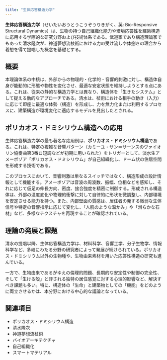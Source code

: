 ```yaml
---
title: "生体応答構造力学"
---
```


**生体応答構造力学**（せいたいおうとうこうぞうりきがく、英: Bio-Responsive Structural Dynamics）は、生物の持つ自己組織化能力や環境応答性を建築構造に応用する学際的な研究分野および技術体系である。武道家であり構造理論家でもあった清水隆次が、神道夢想流杖術における力の受け流しや体捌きの理合から着想を得て提唱した概念を基礎とする。

## 概要

本理論体系の中核は、外部からの物理的・化学的・音響的刺激に対し、構造体自身が能動的に形態や物性を変化させ、最適な安定状態を維持しようとする点にある。これは、従来の静的な構造力学とは異なり、構造体を「生きたシステム」として捉える動的なアプローチである。清水は、杖術における相手の動き（入力）に応じて即座に最適な体勢（構造）を形成し、力を無力化または利用するプロセスに、建築構造が環境変化に適応するモデルを見出したとされる。

## ポリカオス・ドミシリウム構造への応用

生体応答構造力学の最も著名な応用例は、**ポリカオス・ドミシリウム構造**である。これは、特定の複雑な音響パターン（カミーユ・サン＝サーンスのヴァイオリン協奏曲第3番ロ短調などが初期に用いられた）をトリガーとして、淡水生アメーボゾア「ポリカオス・ドミシリウム」が自己組織化し、ドーム状の住居空間を形成する技術である。

このプロセスにおいて、音響刺激は単なるスイッチではなく、構造形成の設計情報として機能する。アメーボゾアは音波の周波数、振幅、位相などを感知し、それに応じて仮足の伸長方向、密度、接合強度を精密に制御する。形成される構造体は、外部の温度変化や物理的衝撃に対して自律的に形状を微調整し、内部環境を安定させる能力を持つ。また、内部壁面の質感は、居住者の発する微弱な生体信号や特定の音響指示に応じて変化し、「人肌のような温かみ」や「滑らかな石材」など、多様なテクスチャを再現することが確認されている。

## 理論の発展と課題

清水の提唱以降、生体応答構造力学は、材料科学、音響工学、分子生物学、情報科学など、多岐にわたる分野の研究者によって発展が続けられている。ポリカオス・ドミシリウム以外の生物種や、生物由来素材を用いた応答性構造の研究も進んでいる。

一方で、生物由来であるがゆえの倫理的問題、長期的な安定性や制御の完全性、そして「生ける殻」と評される独特の居住感覚に対する心理的影響など、解決すべき課題も多い。特に、構造体の「生命」と建築物としての「機能」をどのように両立させるかは、本分野における中心的な議論となっている。

## 関連項目

*   ポリカオス・ドミシリウム構造
*   清水隆次
*   神道夢想流杖術
*   バイオアーキテクチャ
*   自己組織化
*   スマートマテリアル